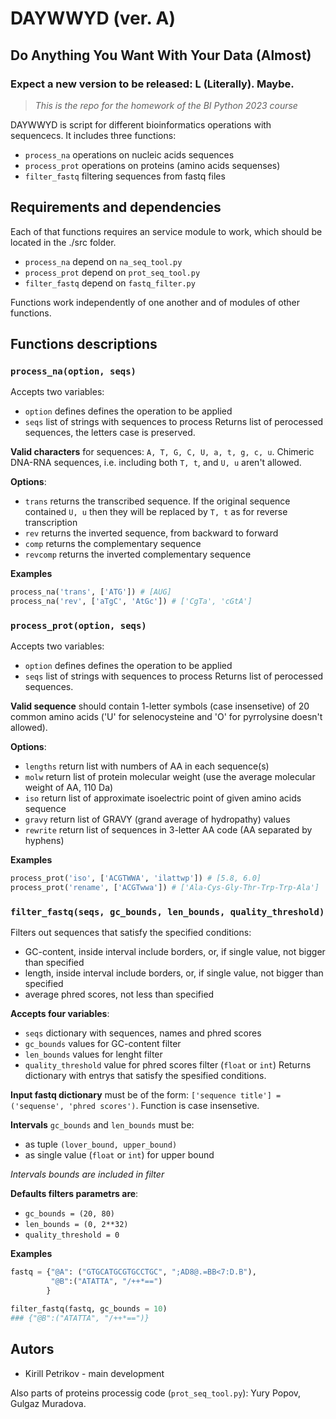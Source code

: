 # DAYWWYD (ver. A)
## Do Anything You Want With Your Data (Almost)
### Expect a new version to be released: L (Literally). Maybe.
> *This is the repo for the homework of the BI Python 2023 course*

DAYWWYD is script for different bioinformatics operations with sequencecs.
It includes three functions:
- `process_na` operations on nucleic acids sequences
- `process_prot` operations on proteins (amino acids sequenses)
- `filter_fastq` filtering sequences from fastq files

## Requirements and dependencies

Each of that functions requires an service module to work, which should be located in the ./src folder.
- `process_na` depend on `na_seq_tool.py`
- `process_prot` depend on `prot_seq_tool.py`
- `filter_fastq` depend on `fastq_filter.py`

Functions work independently of one another and of modules of other functions.

## Functions descriptions
### `process_na(option, seqs)`

Accepts two variables:
- `option` defines defines the operation to be applied
- `seqs` list of strings with sequences to process
Returns list of perocessed sequences, the letters case is preserved.

**Valid characters** for sequences: `A, T, G, C, U, a, t, g, c, u`. Chimeric DNA-RNA sequences, i.e. including both `T, t`, and `U, u` aren't allowed.

**Options**:
- `trans` returns the transcribed sequence. If the original sequence contained `U, u` then they will be replaced by `T, t` as for reverse transcription
- `rev` returns the inverted sequence, from backward to forward
- `comp` returns the complementary sequence
- `revcomp` returns the inverted complementary sequence

**Examples**
```python
process_na('trans', ['ATG']) # [AUG]
process_na('rev', ['aTgC', 'AtGc']) # ['CgTa', 'cGtA']
```

### `process_prot(option, seqs)`
Accepts two variables:
- `option` defines defines the operation to be applied
- `seqs` list of strings with sequences to process
Returns list of perocessed sequences.

**Valid sequence** should contain 1-letter symbols (case insensetive) of 20 common amino acids ('U' for selenocysteine and 'O' for pyrrolysine doesn't allowed).

**Options**:
- `lengths` return list with numbers of AA in each sequence(s)
- `molw` return list of protein molecular weight (use the average molecular weight of AA, 110 Da)
- `iso` return list of approximate isoelectric point of given amino acids sequence
- `gravy` return list of GRAVY (grand average of hydropathy) values
- `rewrite` return list of sequences in 3-letter AA code (AA separated by hyphens)

**Examples**
```python
process_prot('iso', ['ACGTWWA', 'ilattwp']) # [5.8, 6.0]
process_prot('rename', ['ACGTwwa']) # ['Ala-Cys-Gly-Thr-Trp-Trp-Ala']
```

### `filter_fastq(seqs, gc_bounds, len_bounds, quality_threshold)`
Filters out sequences that satisfy the specified conditions:
- GC-content, inside interval include borders, or, if single value, not bigger than specified
- length, inside interval include borders, or, if single value, not bigger than specified
- average phred scores, not less than specified

**Accepts four variables**:
- `seqs` dictionary with sequences, names and phred scores
- `gc_bounds` values for GC-content filter
- `len_bounds` values for lenght filter
- `quality_threshold` value for phred scores filter (`float` or `int`)
Returns dictionary with entrys that satisfy the spesified conditions.

**Input fastq dictionary** must be of the form: `['sequence title'] = ('sequense', 'phred scores')`.
Function is case insensetive.

**Intervals** `gc_bounds` and `len_bounds` must be:
- as tuple `(lover_bound, upper_bound)`
- as single value (`float` or `int`) for upper bound

*Intervals bounds are included in filter*

**Defaults filters parametrs are**:
- `gc_bounds = (20, 80)`
- `len_bounds = (0, 2**32)`
- `quality_threshold = 0`

**Examples**

```python
fastq = {"@A": ("GTGCATGCGTGCCTGC", ";AD8@.=BB<7:D.B"),
         "@B":("ATATTA", "/++*==")
        }

filter_fastq(fastq, gc_bounds = 10)
### {"@B":("ATATTA", "/++*==")}
```

## Autors
- Kirill Petrikov - main development

Also parts of proteins processig code (`prot_seq_tool.py`): Yury Popov, Gulgaz Muradova.





    
